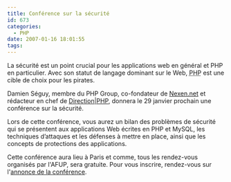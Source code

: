 ```yaml
---
title: Conférence sur la sécurité
id: 673
categories:
  - PHP
date: 2007-01-16 18:01:55
tags:
---
```


La sécurité est un point crucial pour les applications web en général et PHP en particulier. Avec son statut de langage dominant sur le Web, <acronym title="PHP: Hypertext Preprocessor">PHP</acronym> est une cible de choix pour les pirates.

Damien Séguy, membre du PHP Group, co-fondateur de [Nexen.net](http://www.nexen.net/) et rédacteur en chef de [Direction|PHP](http://www.directionphp.biz/), donnera le 29 janvier prochain une conférence sur la sécurité.

Lors de cette conférence, vous aurez un bilan des problèmes de sécurité qui se présentent aux applications Web écrites en PHP et MySQL, les techniques d’attaques et les défenses à mettre en place, ainsi que les concepts de protections des applications.

Cette conférence aura lieu à Paris et comme, tous les rendez-vous organisés par l'AFUP, sera gratuite. Pour vous inscrire, rendez-vous sur l'[annonce de la conférence](http://www.afup.org/article.php3?id_article=322).